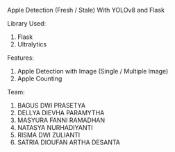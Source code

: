 Apple Detection (Fresh / Stale) With YOLOv8 and Flask

Library Used:
1. Flask
2. Ultralytics

Features:
1. Apple Detection with Image (Single / Multiple Image)
2. Apple Counting

Team:
1. BAGUS DWI PRASETYA
2. DELLYA DIEVHA PARAMYTHA
3. MASYURA FANNI RAMADHAN
4. NATASYA NURHADIYANTI
5. RISMA DWI ZULIANTI
6. SATRIA DIOUFAN ARTHA DESANTA
